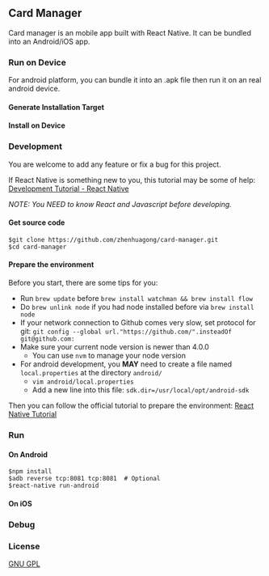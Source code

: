 ## Card Manager

Card manager is an mobile app built with React Native. It can be bundled into an Android/iOS app.

### Run on Device

For android platform, you can bundle it into an .apk file then run it on an real android device.

#### Generate Installation Target

#### Install on Device

### Development

You are welcome to add any feature or fix a bug for this project.

If React Native is something new to you, this tutorial may be some of help: [Development Tutorial - React Native](https://facebook.github.io/react-native/docs/tutorial.html)

*NOTE: You NEED to know React and Javascript before developing.*

#### Get source code
```
$git clone https://github.com/zhenhuagong/card-manager.git
$cd card-manager
```

#### Prepare the environment

Before you start, there are some tips for you:

- Run `brew update` before `brew install watchman && brew install flow`
- Do `brew unlink node` if you had node installed before via `brew install node`
- If your network connection to Github comes very slow, set protocol for git: `git config --global url."https://github.com/".insteadOf git@github.com:`
- Make sure your current node version is newer than 4.0.0
    + You can use `nvm` to manage your node version
- For android development, you __MAY__ need to create a file named `local.properties` at the directory `android/`
    + `vim android/local.properties`
    + Add a new line into this file: `sdk.dir=/usr/local/opt/android-sdk`

Then you can follow the official tutorial to prepare the environment: [React Native Tutorial](https://facebook.github.io/react-native/docs/getting-started.html)

### Run

#### On Android
```
$npm install
$adb reverse tcp:8081 tcp:8081  # Optional
$react-native run-android
```

#### On iOS

### Debug

### License
[GNU GPL](LICENSE.md)
